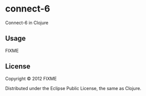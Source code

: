 connect-6
=========

Connect-6 in Clojure

## Usage

FIXME

## License

Copyright © 2012 FIXME

Distributed under the Eclipse Public License, the same as Clojure.
